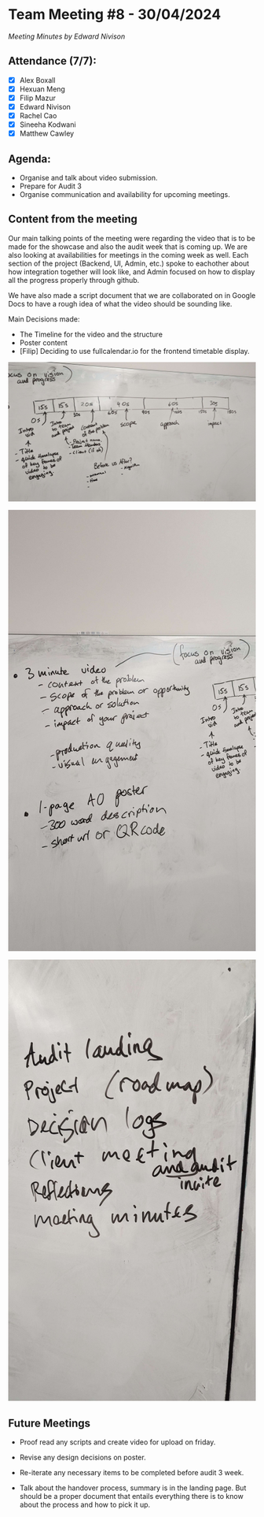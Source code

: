 # Team Meeting #8 - 30/04/2024

*Meeting Minutes by Edward Nivison*

## Attendance (7/7):

- [X] Alex Boxall
- [X] Hexuan Meng
- [X] Filip Mazur
- [X] Edward Nivison
- [X] Rachel Cao
- [X] Sineeha Kodwani
- [X] Matthew Cawley

## Agenda:

- Organise and talk about video submission.
- Prepare for Audit 3
- Organise communication and availability for upcoming meetings.

## Content from the meeting

Our main talking points of the meeting were regarding the video that is to be made for the showcase and also the audit week that is coming up.
We are also looking at availabilities for meetings in the coming week as well. Each section of the project (Backend, UI, Admin, etc.) spoke to eachother about how
integration together will look like, and Admin focused on how to display all the progress properly through github.

We have also made a script document that we are collaborated on in Google Docs to have a rough idea of what the video should be sounding like.

Main Decisions made:
- The Timeline for the video and the structure
- Poster content
- [Filip] Deciding to use fullcalendar.io for the frontend timetable display.

![Video Timeline](https://github.com/mazfil/lab-allocator/blob/main/docs/meetings/team-meetings/img/30-04-24-Timeline.jpg)

![Video and Poster Criteria](https://github.com/mazfil/lab-allocator/blob/main/docs/meetings/team-meetings/img/30-04-24-VideoPosterCriteria.jpg)

![Tasks to Complete](https://github.com/mazfil/lab-allocator/blob/main/docs/meetings/team-meetings/img/30-04-24-Tasks-To-Do.jpg)

## Future Meetings

- Proof read any scripts and create video for upload on friday.
- Revise any design decisions on poster.
- Re-iterate any necessary items to be completed before audit 3 week.

- Talk about the handover process, summary is in the landing page. But should be a proper document that entails everything there is to know about the process and how to pick it up.
